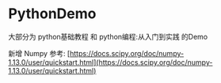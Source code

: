# PythonDemo

大部分为 python基础教程 和 python编程:从入门到实践 的Demo

新增 Numpy 
参考:
[https://docs.scipy.org/doc/numpy-1.13.0/user/quickstart.html](https://docs.scipy.org/doc/numpy-1.13.0/user/quickstart.html)